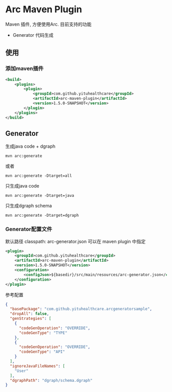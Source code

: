 # Arc Maven Plugin

Maven 插件, 方便使用Arc. 目前支持的功能

- Generator 代码生成

## 使用

### 添加maven插件

```xml
<build>
    <plugins>
        <plugin>
            <groupId>com.github.yituhealthcare</groupId>
            <artifactId>arc-maven-plugin</artifactId>
            <version>1.5.0-SNAPSHOT</version>
        </plugin>
    </plugins>
</build>
```

## Generator 

生成java code + dgraph

```shell script
mvn arc:generate
```
或者
```shell script
mvn arc:generate -Dtarget=all
```

只生成java code

```shell script
mvn arc:generate -Dtarget=java
```

只生成dgraph schema 

```shell script
mvn arc:generate -Dtarget=dgraph
```

### Generator配置文件

默认路径 classpath: arc-generator.json 可以在 maven plugin 中指定

```xml
<plugin>
    <groupId>com.github.yituhealthcare</groupId>
    <artifactId>arc-maven-plugin</artifactId>
    <version>1.5.0-SNAPSHOT</version>
    <configuration>
        <configJson>${basedir}/src/main/resources/arc-generator.json</configJson>
    </configuration>
</plugin>
```

参考配置

```json
{
  "basePackage": "com.github.yituhealthcare.arcgeneratorsample",
  "dropAll": false,
  "genStrategies": [
    {
      "codeGenOperation": "OVERRIDE",
      "codeGenType": "TYPE"
    },
    {
      "codeGenOperation": "OVERRIDE",
      "codeGenType": "API"
    }
  ],
  "ignoreJavaFileNames": [
    "User"
  ],
  "dgraphPath": "dgraph/schema.dgraph"
}
```